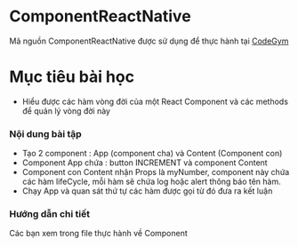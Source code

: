 # ComponentReactNative
Mã nguồn ComponentReactNative được sử dụng để thực hành tại [CodeGym](https://codegym.vn)
# Mục tiêu bài học
- Hiểu được các hàm vòng đời của một React Component và các methods để quản lý vòng đời này

### Nội dung bài tập
- Tạo 2 component : App (component cha) và Content (Component con)
- Component App chứa :  button INCREMENT và component Content
- Component con Content nhận Props là myNumber, component này chứa các hàm 
lifeCycle, mỗi hàm sẽ chứa log hoặc alert thông báo tên hàm.
- Chạy App và quan sát thứ tự các hàm được gọi từ đó đưa ra kết luận

### Hướng dẫn chi tiết 
Các bạn xem trong file thực hành về Component
